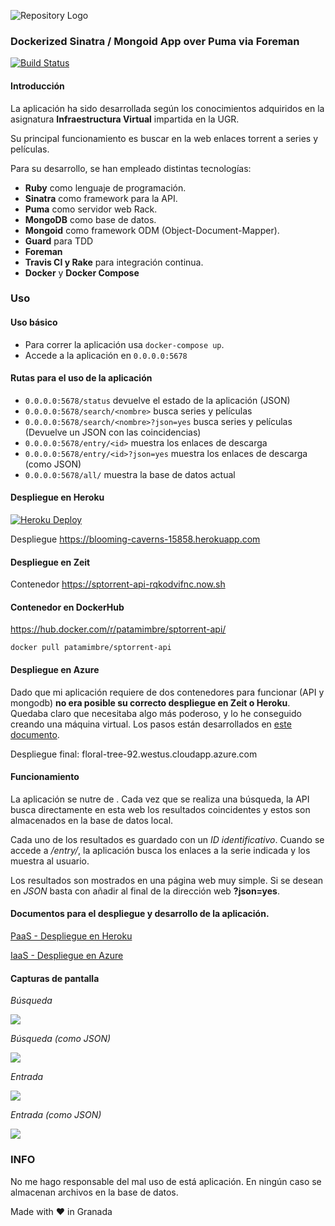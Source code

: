 ![Repository Logo](img/site-banner.png)
### Dockerized Sinatra / Mongoid App over Puma via Foreman

[![Build Status](https://travis-ci.org/patamimbre/sptorrent-api.svg?branch=master)](https://travis-ci.org/patamimbre/sptorrent-api)

#### Introducción 

La aplicación ha sido desarrollada según los conocimientos adquiridos en la asignatura **Infraestructura Virtual** impartida en la UGR. 

Su principal funcionamiento es buscar en la web enlaces torrent a series y películas.

Para su desarrollo, se han empleado distintas tecnologías:

* **Ruby** como lenguaje de programación.
* **Sinatra** como framework para la API.
* **Puma** como servidor web Rack.
* **MongoDB** como base de datos.
* **Mongoid** como framework ODM (Object-Document-Mapper).
* **Guard** para TDD
* **Foreman**
* **Travis CI y Rake** para integración continua.
* **Docker** y **Docker Compose**

### Uso

#### Uso básico
* Para correr la aplicación usa `docker-compose up`. 
* Accede a la aplicación en `0.0.0.0:5678`

#### Rutas para el uso de la aplicación
* `0.0.0.0:5678/status` devuelve el estado de la aplicación (JSON)
* `0.0.0.0:5678/search/<nombre>` busca series y películas
* `0.0.0.0:5678/search/<nombre>?json=yes` busca series y películas (Devuelve un JSON con las coincidencias)
* `0.0.0.0:5678/entry/<id>` muestra los enlaces de descarga
* `0.0.0.0:5678/entry/<id>?json=yes` muestra los enlaces de descarga (como JSON)
* `0.0.0.0:5678/all/` muestra la base de datos actual

#### Despliegue en Heroku
[![Heroku 
Deploy](https://www.herokucdn.com/deploy/button.svg)](https://sleepy-brushlands-97842.herokuapp.com/)

Despliegue https://blooming-caverns-15858.herokuapp.com

#### Despliegue en Zeit

Contenedor https://sptorrent-api-rqkodvifnc.now.sh

#### Contenedor en DockerHub

https://hub.docker.com/r/patamimbre/sptorrent-api/

`docker pull patamimbre/sptorrent-api`

#### Despliegue en Azure
Dado que mi aplicación requiere de dos contenedores para funcionar (API y mongodb) **no era posible su correcto despliegue en Zeit o Heroku**. Quedaba claro que necesitaba algo más poderoso, y lo he conseguido creando una máquina virtual. Los pasos están desarrollados en [este documento](https://github.com/patamimbre/IV_Trabajos/blob/master/iaas.md). 

Despliegue final: floral-tree-92.westus.cloudapp.azure.com

#### Funcionamiento

La aplicación se nutre de [](http://www.divxtotal2.net). Cada vez que se realiza una búsqueda, la API busca directamente en esta web los resultados coincidentes y estos son almacenados en la base de datos local. 

Cada uno de los resultados es guardado con un *ID identificativo*. Cuando se accede a */entry/<ID>*, la aplicación busca los enlaces a la serie indicada y los muestra al usuario.

Los resultados son mostrados en una página web muy simple. Si se desean en *JSON* basta con añadir al final de la dirección web **?json=yes**.

#### Documentos para el despliegue y desarrollo de la aplicación.

[PaaS - Despliegue en Heroku](https://github.com/patamimbre/IV_Trabajos/blob/master/paas.md)

[IaaS - Despliegue en Azure](https://github.com/patamimbre/IV_Trabajos/blob/master/iaas.md)



#### Capturas de pantalla

*Búsqueda*

![](img/search.png)

*Búsqueda (como JSON)*

![](img/search_json.png)

*Entrada*

![](img/entry.png)

*Entrada (como JSON)*

![](img/entry_json.png)

### INFO

No me hago responsable del mal uso de está aplicación. En ningún caso se almacenan archivos en la base de datos.

Made with ❤️ in Granada

